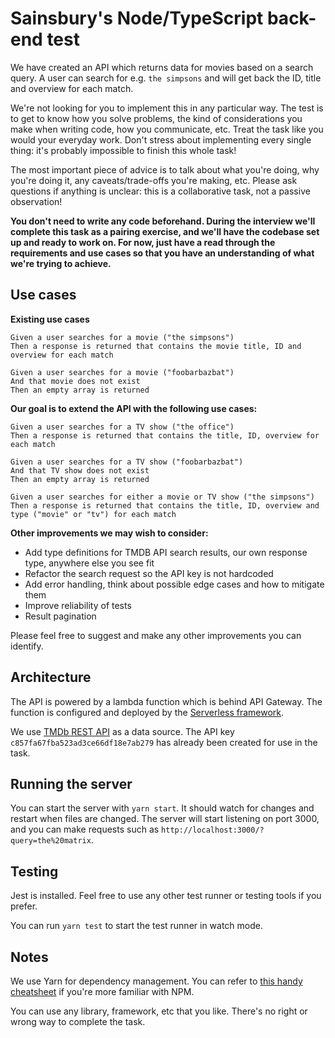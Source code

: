 # Sainsbury's Node/TypeScript back-end test

We have created an API which returns data for movies based on a search query. A user can search for e.g. `the simpsons`
and will get back the ID, title and overview for each match.

We're not looking for you to implement this in any particular way. The test is to get to know how you solve problems,
the kind of considerations you make when writing code, how you communicate, etc. Treat the task like you would your
everyday work. Don't stress about implementing every single thing: it's probably impossible to finish this whole task!

The most important piece of advice is to talk about what you're doing, why you're doing it, any caveats/trade-offs
you're making, etc. Please ask questions if anything is unclear: this is a collaborative task, not a passive
observation!

**You don't need to write any code beforehand. During the interview we'll complete this task as a pairing exercise, and we'll have the codebase set up and ready to work on. For now, just have a read through the requirements and use cases so that you have an understanding of what we're trying to achieve.**

## Use cases

**Existing use cases**

```
Given a user searches for a movie ("the simpsons")
Then a response is returned that contains the movie title, ID and overview for each match
```
```
Given a user searches for a movie ("foobarbazbat")
And that movie does not exist
Then an empty array is returned
```

**Our goal is to extend the API with the following use cases:**

```
Given a user searches for a TV show ("the office")
Then a response is returned that contains the title, ID, overview for each match
```
```
Given a user searches for a TV show ("foobarbazbat")
And that TV show does not exist
Then an empty array is returned
```
```
Given a user searches for either a movie or TV show ("the simpsons")
Then a response is returned that contains the title, ID, overview and type ("movie" or "tv") for each match
```

**Other improvements we may wish to consider:**

- Add type definitions for TMDB API search results, our own response type, anywhere else you see fit
- Refactor the search request so the API key is not hardcoded
- Add error handling, think about possible edge cases and how to mitigate them
- Improve reliability of tests
- Result pagination

Please feel free to suggest and make any other improvements you can identify.

## Architecture

The API is powered by a lambda function which is behind API Gateway. The function is configured and deployed by the
[Serverless framework](https://www.serverless.com/framework/docs).

We use [TMDb REST API](https://developers.themoviedb.org/3) as a data source. The API key
`c857fa67fba523ad3ce66df18e7ab279` has already been created for use in the task.

## Running the server

You can start the server with `yarn start`. It should watch for changes and restart when files are changed. The server
will start listening on port 3000, and you can make requests such as `http://localhost:3000/?query=the%20matrix`.

## Testing

Jest is installed. Feel free to use any other test runner or testing tools if you prefer.

You can run `yarn test` to start the test runner in watch mode.

## Notes

We use Yarn for dependency management. You can refer to [this handy cheatsheet](https://devhints.io/yarn) if you're more
familiar with NPM.

You can use any library, framework, etc that you like. There's no right or wrong way to complete the task.
